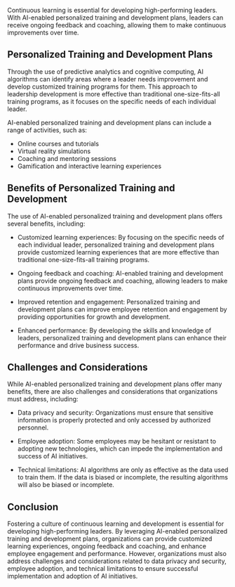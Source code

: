 
Continuous learning is essential for developing high-performing leaders. With AI-enabled personalized training and development plans, leaders can receive ongoing feedback and coaching, allowing them to make continuous improvements over time.

Personalized Training and Development Plans
-------------------------------------------

Through the use of predictive analytics and cognitive computing, AI algorithms can identify areas where a leader needs improvement and develop customized training programs for them. This approach to leadership development is more effective than traditional one-size-fits-all training programs, as it focuses on the specific needs of each individual leader.

AI-enabled personalized training and development plans can include a range of activities, such as:

* Online courses and tutorials
* Virtual reality simulations
* Coaching and mentoring sessions
* Gamification and interactive learning experiences

Benefits of Personalized Training and Development
-------------------------------------------------

The use of AI-enabled personalized training and development plans offers several benefits, including:

* Customized learning experiences: By focusing on the specific needs of each individual leader, personalized training and development plans provide customized learning experiences that are more effective than traditional one-size-fits-all training programs.

* Ongoing feedback and coaching: AI-enabled training and development plans provide ongoing feedback and coaching, allowing leaders to make continuous improvements over time.

* Improved retention and engagement: Personalized training and development plans can improve employee retention and engagement by providing opportunities for growth and development.

* Enhanced performance: By developing the skills and knowledge of leaders, personalized training and development plans can enhance their performance and drive business success.

Challenges and Considerations
-----------------------------

While AI-enabled personalized training and development plans offer many benefits, there are also challenges and considerations that organizations must address, including:

* Data privacy and security: Organizations must ensure that sensitive information is properly protected and only accessed by authorized personnel.

* Employee adoption: Some employees may be hesitant or resistant to adopting new technologies, which can impede the implementation and success of AI initiatives.

* Technical limitations: AI algorithms are only as effective as the data used to train them. If the data is biased or incomplete, the resulting algorithms will also be biased or incomplete.

Conclusion
----------

Fostering a culture of continuous learning and development is essential for developing high-performing leaders. By leveraging AI-enabled personalized training and development plans, organizations can provide customized learning experiences, ongoing feedback and coaching, and enhance employee engagement and performance. However, organizations must also address challenges and considerations related to data privacy and security, employee adoption, and technical limitations to ensure successful implementation and adoption of AI initiatives.
